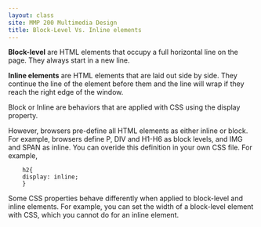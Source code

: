 ```yaml
---
layout: class
site: MMP 200 Multimedia Design
title: Block-Level Vs. Inline elements
---
```


**Block-level** are HTML elements that occupy a full horizontal line on the page. They always start in a new line. 

**Inline elements** are HTML elements that are laid out side by side. They continue the line of the element before them and the line will wrap if they reach the right edge of the window.

Block or Inline are behaviors that are applied with CSS using the display property.
        
However, browsers pre-define all HTML elements as either inline or block. For example, browsers define P, DIV and H1-H6 as block levels, and IMG and SPAN as inline. You can overide this definition in your own CSS file. For example,
        
        h2{
        display: inline;
        }

Some CSS properties behave differently when applied to block-level and inline elements. For example, you can set the width of a block-level element with CSS, which you cannot do for an inline element.

